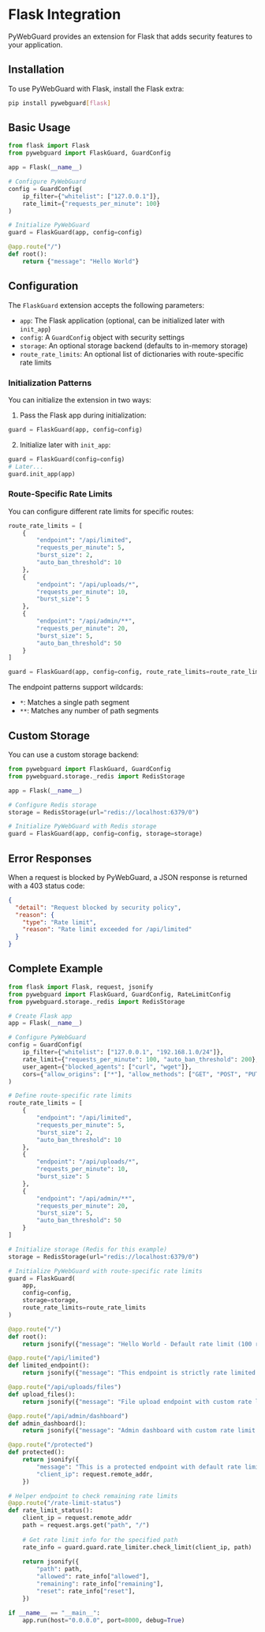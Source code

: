 # Flask Integration

PyWebGuard provides an extension for Flask that adds security features to your application.

## Installation

To use PyWebGuard with Flask, install the Flask extra:

```bash
pip install pywebguard[flask]
```

## Basic Usage

```python
from flask import Flask
from pywebguard import FlaskGuard, GuardConfig

app = Flask(__name__)

# Configure PyWebGuard
config = GuardConfig(
    ip_filter={"whitelist": ["127.0.0.1"]},
    rate_limit={"requests_per_minute": 100}
)

# Initialize PyWebGuard
guard = FlaskGuard(app, config=config)

@app.route("/")
def root():
    return {"message": "Hello World"}
```

## Configuration

The `FlaskGuard` extension accepts the following parameters:

- `app`: The Flask application (optional, can be initialized later with `init_app`)
- `config`: A `GuardConfig` object with security settings
- `storage`: An optional storage backend (defaults to in-memory storage)
- `route_rate_limits`: An optional list of dictionaries with route-specific rate limits

### Initialization Patterns

You can initialize the extension in two ways:

1. Pass the Flask app during initialization:

```python
guard = FlaskGuard(app, config=config)
```

2. Initialize later with `init_app`:

```python
guard = FlaskGuard(config=config)
# Later...
guard.init_app(app)
```

### Route-Specific Rate Limits

You can configure different rate limits for specific routes:

```python
route_rate_limits = [
    {
        "endpoint": "/api/limited",
        "requests_per_minute": 5,
        "burst_size": 2,
        "auto_ban_threshold": 10
    },
    {
        "endpoint": "/api/uploads/*",
        "requests_per_minute": 10,
        "burst_size": 5
    },
    {
        "endpoint": "/api/admin/**",
        "requests_per_minute": 20,
        "burst_size": 5,
        "auto_ban_threshold": 50
    }
]

guard = FlaskGuard(app, config=config, route_rate_limits=route_rate_limits)
```

The endpoint patterns support wildcards:
- `*`: Matches a single path segment
- `**`: Matches any number of path segments

## Custom Storage

You can use a custom storage backend:

```python
from pywebguard import FlaskGuard, GuardConfig
from pywebguard.storage._redis import RedisStorage

app = Flask(__name__)

# Configure Redis storage
storage = RedisStorage(url="redis://localhost:6379/0")

# Initialize PyWebGuard with Redis storage
guard = FlaskGuard(app, config=config, storage=storage)
```

## Error Responses

When a request is blocked by PyWebGuard, a JSON response is returned with a 403 status code:

```json
{
  "detail": "Request blocked by security policy",
  "reason": {
    "type": "Rate limit",
    "reason": "Rate limit exceeded for /api/limited"
  }
}
```

## Complete Example

```python
from flask import Flask, request, jsonify
from pywebguard import FlaskGuard, GuardConfig, RateLimitConfig
from pywebguard.storage._redis import RedisStorage

# Create Flask app
app = Flask(__name__)

# Configure PyWebGuard
config = GuardConfig(
    ip_filter={"whitelist": ["127.0.0.1", "192.168.1.0/24"]},
    rate_limit={"requests_per_minute": 100, "auto_ban_threshold": 200},
    user_agent={"blocked_agents": ["curl", "wget"]},
    cors={"allow_origins": ["*"], "allow_methods": ["GET", "POST", "PUT", "DELETE", "OPTIONS"]},
)

# Define route-specific rate limits
route_rate_limits = [
    {
        "endpoint": "/api/limited",
        "requests_per_minute": 5,
        "burst_size": 2,
        "auto_ban_threshold": 10
    },
    {
        "endpoint": "/api/uploads/*",
        "requests_per_minute": 10,
        "burst_size": 5
    },
    {
        "endpoint": "/api/admin/**",
        "requests_per_minute": 20,
        "burst_size": 5,
        "auto_ban_threshold": 50
    }
]

# Initialize storage (Redis for this example)
storage = RedisStorage(url="redis://localhost:6379/0")

# Initialize PyWebGuard with route-specific rate limits
guard = FlaskGuard(
    app, 
    config=config, 
    storage=storage,
    route_rate_limits=route_rate_limits
)

@app.route("/")
def root():
    return jsonify({"message": "Hello World - Default rate limit (100 req/min)"})

@app.route("/api/limited")
def limited_endpoint():
    return jsonify({"message": "This endpoint is strictly rate limited (5 req/min)"})

@app.route("/api/uploads/files")
def upload_files():
    return jsonify({"message": "File upload endpoint with custom rate limit (10 req/min)"})

@app.route("/api/admin/dashboard")
def admin_dashboard():
    return jsonify({"message": "Admin dashboard with custom rate limit (20 req/min)"})

@app.route("/protected")
def protected():
    return jsonify({
        "message": "This is a protected endpoint with default rate limit",
        "client_ip": request.remote_addr,
    })

# Helper endpoint to check remaining rate limits
@app.route("/rate-limit-status")
def rate_limit_status():
    client_ip = request.remote_addr
    path = request.args.get("path", "/")
    
    # Get rate limit info for the specified path
    rate_info = guard.guard.rate_limiter.check_limit(client_ip, path)
    
    return jsonify({
        "path": path,
        "allowed": rate_info["allowed"],
        "remaining": rate_info["remaining"],
        "reset": rate_info["reset"],
    })

if __name__ == "__main__":
    app.run(host="0.0.0.0", port=8000, debug=True)